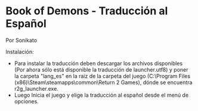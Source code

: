 # Book of Demons - Traducción al Español
Por Sonikato


Instalación:

- Para instalar la traducción deben descargar los archivos disponibles (Por ahora sólo está disponible la traducción de launcher.utf8) y poner la carpeta "lang_es" en la raiz de la carpeta del juego (C:\Program Files (x86)\Steam\steamapps\common\Return 2 Games), dónde se encuentra r2g_launcher.exe.
- Luego Inicia el juego y elige la traducción al español desde el menú de opciones.
